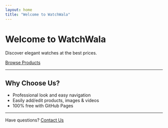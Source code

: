 ```yaml
---
layout: home
title: "Welcome to WatchWala"
---
```


# Welcome to WatchWala

Discover elegant watches at the best prices.

[Browse Products](/products/)

---

## Why Choose Us?

- Professional look and easy navigation
- Easily add/edit products, images & videos
- 100% free with GitHub Pages

---

Have questions? [Contact Us](/about/)